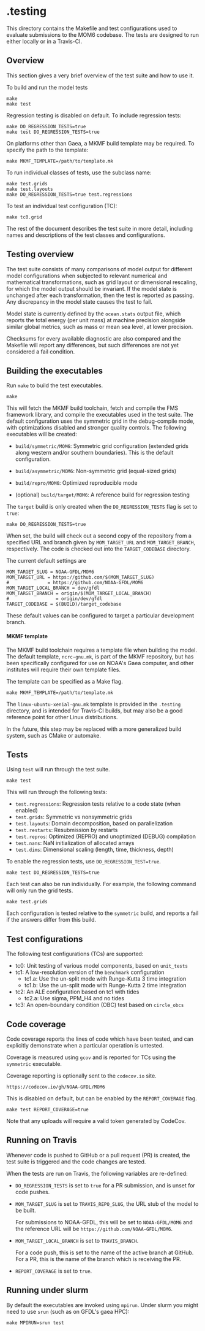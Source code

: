 # .testing

This directory contains the Makefile and test configurations used to evaluate
submissions to the MOM6 codebase.  The tests are designed to run either locally
or in a Travis-CI.


## Overview

This section gives a very brief overview of the test suite and how to use it.

To build and run the model tests
```
make
make test
```

Regression testing is disabled on default.  To include regression tests:
```
make DO_REGRESSION_TESTS=true
make test DO_REGRESSION_TESTS=true
```

On platforms other than Gaea, a MKMF build template may be required.  To
specify the path to the template:
```
make MKMF_TEMPLATE=/path/to/template.mk
```

To run individual classes of tests, use the subclass name:
```
make test.grids
make test.layouts
make DO_REGRESSION_TESTS=true test.regressions
```

To test an individual test configuration (TC):
```
make tc0.grid
```

The rest of the document describes the test suite in more detail, including
names and descriptions of the test classes and configurations.


## Testing overview

The test suite consists of many comparisons of model output for different model
configurations when subjected to relevant numerical and mathematical
transformations, such as grid layout or dimensional rescaling, for which the
model output should be invariant.  If the model state is unchanged after each
transformation, then the test is reported as passing.  Any discrepancy in the
model state causes the test to fail.

Model state is currently defined by the `ocean.stats` output file, which
reports the total energy (per unit mass) at machine precision alongside similar
global metrics, such as mass or mean sea level, at lower precision.

Checksums for every available diagnostic are also compared and the Makefile
will report any differences, but such differences are not yet considered a fail
condition.


## Building the executables

Run `make` to build the test executables.
```
make
```
This will fetch the MKMF build toolchain, fetch and compile the FMS framework
library, and compile the executables used in the test suite.  The default
configuration uses the symmetric grid in the debug-compile mode, with
optimizations disabled and stronger quality controls.  The following
executables will be created:

- `build/symmetric/MOM6`: Symmetric grid configuration (extended grids along
  western and/or southern boundaries).  This is the default configuration.

- `build/asymmetric/MOM6`: Non-symmetric grid (equal-sized grids)

- `build/repro/MOM6`: Optimized reproducible mode

- (optional) `build/target/MOM6`: A reference build for regression testing

The `target` build is only created when the `DO_REGRESSION_TESTS` flag is set
to `true`:
```
make DO_REGRESSION_TESTS=true
```
When set, the build will check out a second copy of the repository from a
specified URL and branch given by `MOM_TARGET_URL` and `MOM_TARGET_BRANCH`,
respectively.  The code is checked out into the `TARGET_CODEBASE` directory.

The current default settings are
```
MOM_TARGET_SLUG = NOAA-GFDL/MOM6
MOM_TARGET_URL = https://github.com/$(MOM_TARGET_SLUG)
#              = https://github.com/NOAA-GFDL/MOM6
MOM_TARGET_LOCAL_BRANCH = dev/gfdl
MOM_TARGET_BRANCH = origin/$(MOM_TARGET_LOCAL_BRANCH)
#                 = origin/dev/gfdl
TARGET_CODEBASE = $(BUILD)/target_codebase
```
These default values can be configured to target a particular development
branch.


#### MKMF template

The MKMF build toolchain requires a template file when building the model.  The
default template, `ncrc-gnu.mk`, is part of the MKMF repository, but has been
specifically configured for use on NOAA's Gaea computer, and other institutes
will require their own template files.

The template can be specified as a Make flag.
```
make MKMF_TEMPLATE=/path/to/template.mk
```
The `linux-ubuntu-xenial-gnu.mk` template is provided in the `.testing`
directory, and is intended for Travis-CI builds, but may also be a good
reference point for other Linux distributions.

In the future, this step may be replaced with a more generalized build system,
such as CMake or automake.


## Tests

Using `test` will run through the test suite.
```
make test
```
This will run through the following tests:

- `test.regressions`: Regression tests relative to a code state (when enabled)
- `test.grids`: Symmetric vs nonsymmetric grids
- `test.layouts`: Domain decomposition, based on parallelization
- `test.restarts`: Resubmission by restarts
- `test.repros`: Optimized (REPRO) and unoptimized (DEBUG) compilation
- `test.nans`: NaN initialization of allocated arrays
- `test.dims`: Dimensional scaling (length, time, thickness, depth)

To enable the regression tests, use `DO_REGRESSION_TEST=true`.
```
make test DO_REGRESSION_TESTS=true
```

Each test can also be run individually.  For example, the following command
will only run the grid tests.
```
make test.grids
```

Each configuration is tested relative to the `symmetric` build, and reports a
fail if the answers differ from this build.


## Test configurations

The following test configurations (TCs) are supported:

- tc0: Unit testing of various model components, based on `unit_tests`
- tc1: A low-resolution version of the `benchmark` configuration
  - tc1.a: Use the un-split mode with Runge-Kutta 3 time integration
  - tc1.b: Use the un-split mode with Runge-Kutta 2 time integration
- tc2: An ALE configuration based on tc1 with tides
  - tc2.a: Use sigma, PPM_H4 and no tides
- tc3: An open-boundary condition (OBC) test based on `circle_obcs`


## Code coverage

Code coverage reports the lines of code which have been tested, and can
explicitly demonstrate when a particular operation is untested.

Coverage is measured using `gcov` and is reported for TCs using the `symmetric`
executable.

Coverage reporting is optionally sent to the `codecov.io` site.
```
https://codecov.io/gh/NOAA-GFDL/MOM6
```
This is disabled on default, but can be enabled by the `REPORT_COVERAGE` flag.
```
make test REPORT_COVERAGE=true
```
Note that any uploads will require a valid token generated by CodeCov.


## Running on Travis

Whenever code is pushed to GitHub or a pull request (PR) is created, the test
suite is triggered and the code changes are tested.

When the tests are run on Travis, the following variables are re-defined:

- `DO_REGRESSION_TESTS` is set to `true` for a PR submission, and is unset for
  code pushes.

- `MOM_TARGET_SLUG` is set to `TRAVIS_REPO_SLUG`, the URL stub of the model to
  be built.

  For submissions to NOAA-GFDL, this will be set to `NOAA-GFDL/MOM6` and the
  reference URL will be `https://github.com/NOAA-GFDL/MOM6`.

- `MOM_TARGET_LOCAL_BRANCH` is set to `TRAVIS_BRANCH`.

  For a code push, this is set to the name of the active branch at GitHub.  For
  a PR, this is the name of the branch which is receiving the PR.

- `REPORT_COVERAGE` is set to `true`.

## Running under slurm

By default the executables are invoked using `mpirun`. Under slurm you might need to
use `srun` (such as on GFDL's gaea HPC):
```
make MPIRUN=srun test
```
